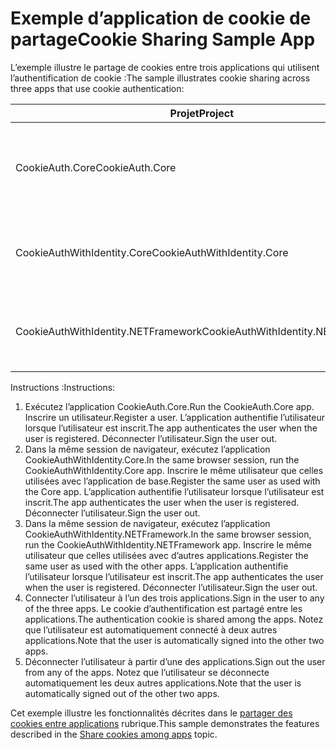 # <a name="cookie-sharing-sample-app"></a><span data-ttu-id="f2e96-101">Exemple d’application de cookie de partage</span><span class="sxs-lookup"><span data-stu-id="f2e96-101">Cookie Sharing Sample App</span></span>

<span data-ttu-id="f2e96-102">L’exemple illustre le partage de cookies entre trois applications qui utilisent l’authentification de cookie :</span><span class="sxs-lookup"><span data-stu-id="f2e96-102">The sample illustrates cookie sharing across three apps that use cookie authentication:</span></span>

| <span data-ttu-id="f2e96-103">Projet</span><span class="sxs-lookup"><span data-stu-id="f2e96-103">Project</span></span>                             | <span data-ttu-id="f2e96-104">Description</span><span class="sxs-lookup"><span data-stu-id="f2e96-104">Description</span></span> |
| ----------------------------------- | ----------- |
| <span data-ttu-id="f2e96-105">CookieAuth.Core</span><span class="sxs-lookup"><span data-stu-id="f2e96-105">CookieAuth.Core</span></span>                     | <span data-ttu-id="f2e96-106">ASP.NET Core Razor Pages application sans utiliser ASP.NET Core Identity</span><span class="sxs-lookup"><span data-stu-id="f2e96-106">ASP.NET Core Razor Pages app without using ASP.NET Core Identity</span></span> |
| <span data-ttu-id="f2e96-107">CookieAuthWithIdentity.Core</span><span class="sxs-lookup"><span data-stu-id="f2e96-107">CookieAuthWithIdentity.Core</span></span>         | <span data-ttu-id="f2e96-108">Application MVC ASP.NET Core avec ASP.NET Core Identity</span><span class="sxs-lookup"><span data-stu-id="f2e96-108">ASP.NET Core MVC app with ASP.NET Core Identity</span></span> |
| <span data-ttu-id="f2e96-109">CookieAuthWithIdentity.NETFramework</span><span class="sxs-lookup"><span data-stu-id="f2e96-109">CookieAuthWithIdentity.NETFramework</span></span> | <span data-ttu-id="f2e96-110">Application MVC ASP.NET Framework avec ASP.NET Identity</span><span class="sxs-lookup"><span data-stu-id="f2e96-110">ASP.NET Framework MVC app with ASP.NET Identity</span></span> |

<span data-ttu-id="f2e96-111">Instructions :</span><span class="sxs-lookup"><span data-stu-id="f2e96-111">Instructions:</span></span>

1. <span data-ttu-id="f2e96-112">Exécutez l’application CookieAuth.Core.</span><span class="sxs-lookup"><span data-stu-id="f2e96-112">Run the CookieAuth.Core app.</span></span> <span data-ttu-id="f2e96-113">Inscrire un utilisateur.</span><span class="sxs-lookup"><span data-stu-id="f2e96-113">Register a user.</span></span> <span data-ttu-id="f2e96-114">L’application authentifie l’utilisateur lorsque l’utilisateur est inscrit.</span><span class="sxs-lookup"><span data-stu-id="f2e96-114">The app authenticates the user when the user is registered.</span></span> <span data-ttu-id="f2e96-115">Déconnecter l’utilisateur.</span><span class="sxs-lookup"><span data-stu-id="f2e96-115">Sign the user out.</span></span>
1. <span data-ttu-id="f2e96-116">Dans la même session de navigateur, exécutez l’application CookieAuthWithIdentity.Core.</span><span class="sxs-lookup"><span data-stu-id="f2e96-116">In the same browser session, run the CookieAuthWithIdentity.Core app.</span></span> <span data-ttu-id="f2e96-117">Inscrire le même utilisateur que celles utilisées avec l’application de base.</span><span class="sxs-lookup"><span data-stu-id="f2e96-117">Register the same user as used with the Core app.</span></span> <span data-ttu-id="f2e96-118">L’application authentifie l’utilisateur lorsque l’utilisateur est inscrit.</span><span class="sxs-lookup"><span data-stu-id="f2e96-118">The app authenticates the user when the user is registered.</span></span> <span data-ttu-id="f2e96-119">Déconnecter l’utilisateur.</span><span class="sxs-lookup"><span data-stu-id="f2e96-119">Sign the user out.</span></span>
1. <span data-ttu-id="f2e96-120">Dans la même session de navigateur, exécutez l’application CookieAuthWithIdentity.NETFramework.</span><span class="sxs-lookup"><span data-stu-id="f2e96-120">In the same browser session, run the CookieAuthWithIdentity.NETFramework app.</span></span> <span data-ttu-id="f2e96-121">Inscrire le même utilisateur que celles utilisées avec d’autres applications.</span><span class="sxs-lookup"><span data-stu-id="f2e96-121">Register the same user as used with the other apps.</span></span> <span data-ttu-id="f2e96-122">L’application authentifie l’utilisateur lorsque l’utilisateur est inscrit.</span><span class="sxs-lookup"><span data-stu-id="f2e96-122">The app authenticates the user when the user is registered.</span></span> <span data-ttu-id="f2e96-123">Déconnecter l’utilisateur.</span><span class="sxs-lookup"><span data-stu-id="f2e96-123">Sign the user out.</span></span>
1. <span data-ttu-id="f2e96-124">Connecter l’utilisateur à l’un des trois applications.</span><span class="sxs-lookup"><span data-stu-id="f2e96-124">Sign in the user to any of the three apps.</span></span> <span data-ttu-id="f2e96-125">Le cookie d’authentification est partagé entre les applications.</span><span class="sxs-lookup"><span data-stu-id="f2e96-125">The authentication cookie is shared among the apps.</span></span> <span data-ttu-id="f2e96-126">Notez que l’utilisateur est automatiquement connecté à deux autres applications.</span><span class="sxs-lookup"><span data-stu-id="f2e96-126">Note that the user is automatically signed into the other two apps.</span></span>
1. <span data-ttu-id="f2e96-127">Déconnecter l’utilisateur à partir d’une des applications.</span><span class="sxs-lookup"><span data-stu-id="f2e96-127">Sign out the user from any of the apps.</span></span> <span data-ttu-id="f2e96-128">Notez que l’utilisateur se déconnecte automatiquement les deux autres applications.</span><span class="sxs-lookup"><span data-stu-id="f2e96-128">Note that the user is automatically signed out of the other two apps.</span></span>

<span data-ttu-id="f2e96-129">Cet exemple illustre les fonctionnalités décrites dans le [partager des cookies entre applications](https://docs.microsoft.com/aspnet/core/security/cookie-sharing) rubrique.</span><span class="sxs-lookup"><span data-stu-id="f2e96-129">This sample demonstrates the features described in the [Share cookies among apps](https://docs.microsoft.com/aspnet/core/security/cookie-sharing) topic.</span></span>

